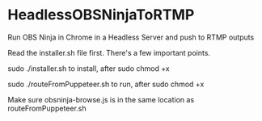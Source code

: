 # HeadlessOBSNinjaToRTMP
Run OBS Ninja in Chrome in a Headless Server and push to RTMP outputs

Read the installer.sh file first. There's a few important points.

sudo ./installer.sh to install, after sudo chmod +x

sudo ./routeFromPuppeteer.sh to run, after sudo chmod +x

Make sure obsninja-browse.js is in the same location as routeFromPuppeteer.sh



